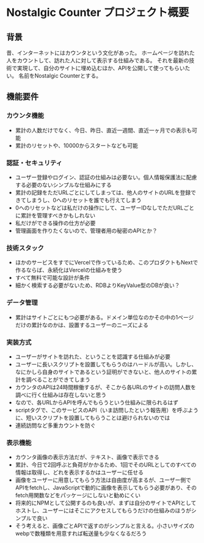 # Nostalgic Counter プロジェクト概要

## 背景
昔、インターネットにはカウンタという文化があった。
ホームページを訪れた人をカウントして、訪れた人に対して表示する仕組みである。
それを最新の技術で実現して、自分のサイトに埋め込むほか、APIを公開して使ってもらいたい。
名前をNostalgic Counterとする。

## 機能要件

### カウンタ機能
- 累計の人数だけでなく、今日、昨日、直近一週間、直近一ヶ月での表示も可能
- 累計のリセットや、10000からスタートなども可能

### 認証・セキュリティ
- ユーザー登録やログイン、認証の仕組みは必要ない。個人情報保護法に配慮する必要のないシンプルな仕組みにする
- 累計の記録をただURLごとにしてしまっては、他人のサイトのURLを登録できてしまうし、0へのリセットを誰でも行えてしまう
- 0へのリセットなどは私だけの操作にして、ユーザーIDなしでただURLごとに累計を管理すべきかもしれない
- 私だけができる操作の仕方が必要
- 管理画面を作りたくないので、管理者用の秘密のAPIとか？

### 技術スタック
- ほかのサービスをすでにVercelで作っているため、このプロダクトもNextで作るならば、永続化はVercelの仕組みを使う
- すべて無料で可能な設計が条件
- 細かく検索する必要がないため、RDBよりKeyValue型のDBが良い？

### データ管理
- 累計はサイトごとにもつ必要がある。ドメイン単位なのかその中の1ページだけの累計なのかは、設置するユーザーのニーズによる

### 実装方式
- ユーザーがサイトを訪れた、ということを認識する仕組みが必要
- ユーザーに長いスクリプトを設置してもらうのはハードルが高い。しかし、なにかしら自身のサイトであるという証明ができないと、他人のサイトの累計を調べることができてしまう
- カウンタのAPIは24時間稼働するが、そこから各URLのサイトの訪問人数を調べに行く仕組みは存在しないと思う
- なので、各URLからAPIを呼んでもらうという仕組みに限られるはず
- scriptタグで、このサービスのAPI（いま訪問したという報告用）を呼ぶように、短いスクリプトを設置してもらうことは避けられないのでは
- 連続訪問など多重カウントを防ぐ

### 表示機能
- カウンタ画像の表示方法だが、テキスト、画像で表示できる
- 累計、今日で2回呼ぶと負荷がかかるため、1回でそのURLとしてのすべての情報は取得し、どれを表示するかはユーザーに任せる
- 画像をユーザーに用意してもらう方法は自由度が高まるが、ユーザー側でAPIをfetchし、JavaScriptで動的に画像を表示してもらう必要があり、そのfetch用関数などをパッケージにしないと勧めにくい
- 将来的にNPMとして公開するのも良いが、まずは自分のサイトでAPIとしてホストし、ユーザーにはそこにアクセスしてもらうだけの仕組みのほうがシンプルで良い
- そう考えると、画像ごとAPIで返すのがシンプルと言える。小さいサイズのwebpで数種類を用意すれば転送量も少なくなるだろう